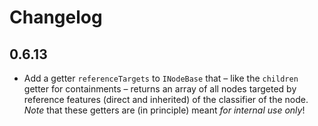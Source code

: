 # Changelog

## 0.6.13

* Add a getter `referenceTargets` to `INodeBase` that – like the `children` getter for containments – returns an array of all nodes targeted by reference features (direct and inherited) of the classifier of the node.
    *Note* that these getters are (in principle) meant *for internal use only*!

